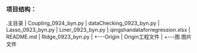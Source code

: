 ### 项目结构：
.主目录
|   Coupling_0924_byn.py
|   dataChecking_0923_byn.py
|   Lasso_0923_byn.py
|   Liner_0923_byn.py
|   qingshandataforregression.xlsx
|   README.md
|   Ridge_0923_byn.py
|
+---Origin
|       Origin工程文件
|
+---图
        图片文件

